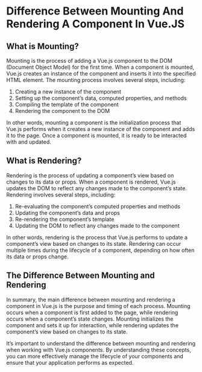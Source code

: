 # Difference Between Mounting And Rendering A Component In Vue.JS

## What is Mounting?

Mounting is the process of adding a Vue.js component to the DOM (Document Object Model) for the first time. When a component is mounted, Vue.js creates an instance of the component and inserts it into the specified HTML element. The mounting process involves several steps, including:

1. Creating a new instance of the component
2. Setting up the component’s data, computed properties, and methods
3. Compiling the template of the component
4. Rendering the component to the DOM

In other words, mounting a component is the initialization process that Vue.js performs when it creates a new instance of the component and adds it to the page. Once a component is mounted, it is ready to be interacted with and updated.

## What is Rendering?

Rendering is the process of updating a component’s view based on changes to its data or props. When a component is rendered, Vue.js updates the DOM to reflect any changes made to the component’s state. Rendering involves several steps, including:

1. Re-evaluating the component’s computed properties and methods
2. Updating the component’s data and props
3. Re-rendering the component’s template
4. Updating the DOM to reflect any changes made to the component

In other words, rendering is the process that Vue.js performs to update a component’s view based on changes to its state. Rendering can occur multiple times during the lifecycle of a component, depending on how often its data or props change.

## The Difference Between Mounting and Rendering

In summary, the main difference between mounting and rendering a component in Vue.js is the purpose and timing of each process. Mounting occurs when a component is first added to the page, while rendering occurs when a component’s state changes. Mounting initializes the component and sets it up for interaction, while rendering updates the component’s view based on changes to its state.

It’s important to understand the difference between mounting and rendering when working with Vue.js components. By understanding these concepts, you can more effectively manage the lifecycle of your components and ensure that your application performs as expected.
